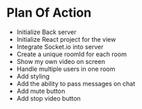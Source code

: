 # Plan Of Action

- Initialize Back server
- Initialize React project for the view
- Integrate Socket.io into server
- Create a unique roomId for each room
- Show my own video on screen
- Handle multiple users in one room
- Add styling
- Add the ability to pass messages on chat
- Add mute button
- Add stop video button
